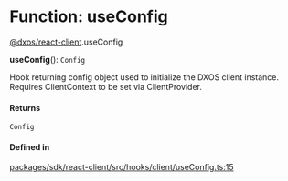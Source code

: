 # Function: useConfig

[@dxos/react-client](../modules/dxos_react_client.md).useConfig

**useConfig**(): `Config`

Hook returning config object used to initialize the DXOS client instance.
Requires ClientContext to be set via ClientProvider.

#### Returns

`Config`

#### Defined in

[packages/sdk/react-client/src/hooks/client/useConfig.ts:15](https://github.com/dxos/dxos/blob/main/packages/sdk/react-client/src/hooks/client/useConfig.ts#L15)
